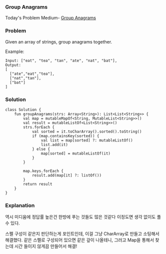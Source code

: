 ### Group Anagrams


Today's Problem Medium-  [Group Anagrams](https://leetcode.com/problems/group-anagrams/)

### Problem

Given an array of strings, group anagrams together.

Example:

```
Input: ["eat", "tea", "tan", "ate", "nat", "bat"],
Output:
[
  ["ate","eat","tea"],
  ["nat","tan"],
  ["bat"]
]
```

### Solution

```
class Solution {
    fun groupAnagrams(strs: Array<String>): List<List<String>> {
        val map = mutableMapOf<String, MutableList<String>>()
        val result = mutableListOf<List<String>>()
        strs.forEach {
            val sorted = it.toCharArray().sorted().toString()
            if (map.containsKey(sorted)) {
                val list = map[sorted] ?: mutableListOf()
                list.add(it)
            } else {
                map[sorted] = mutableListOf(it)
            }
        }

        map.keys.forEach {
            result.add(map[it] ?: listOf())
        }
        return result
    }
}
```

### Explanation

역시 미디움에 정답률 높은건 한방에 푸는 것들도 많은 것같다 이정도면 생각 없이도 풀 수 있다.

스펠 구성이 같은지 판단하는게 포인트인데, 이걸 그냥 CharArray로 만들고 소팅해서 해결했다. 같은 스펠로 구성되어 있으면 같은 갚이 나올테니, 그러고 Map을 통해서 찾는데 시간 들이지 않게끔 만들어서 해결!
